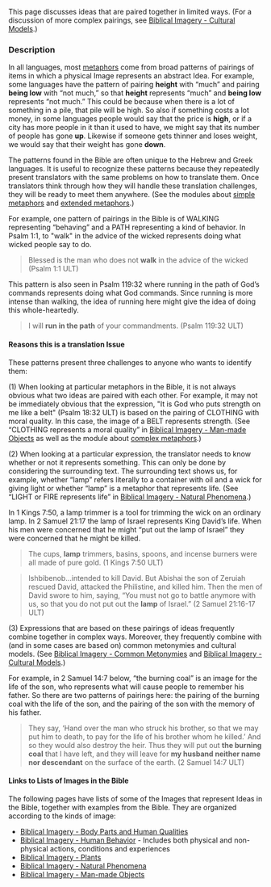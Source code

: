 

This page discusses ideas that are paired together in limited ways. (For a discussion of more complex pairings, see [Biblical Imagery - Cultural Models](../bita-part3/01.md).)

### Description

In all languages, most [metaphors](../figs-metaphor/01.md) come from broad patterns of pairings of items in which a physical Image represents an abstract Idea. For example, some languages have the pattern of pairing **height** with “much” and pairing **being low** with  “not much,” so that **height** represents “much” and **being low** represents “not much.” This could be because when there is a lot of something in a pile, that pile will be high. So also if something costs a lot money, in some languages people would say that the price is **high**, or if a city has more people in it than it used to have, we might say that its number of people has gone **up**. Likewise if someone gets thinner and loses weight, we would say that their weight has gone **down**.

The patterns found in the Bible are often unique to the Hebrew and Greek languages. It is useful to recognize these patterns because they repeatedly present translators with the same problems on how to translate them. Once translators think through how they will handle these translation challenges, they will be ready to meet them anywhere. (See the modules about [simple metaphors](../figs-simetaphor/01.md) and [extended metaphors](../figs-exmetaphor/01.md).)

For example, one pattern of pairings in the Bible is of WALKING representing “behaving” and a PATH representing a kind of behavior. In Psalm 1:1, to "walk" in the advice of the wicked represents doing what wicked people say to do.

> Blessed is the man who does not **walk** in the advice of the wicked (Psalm 1:1 ULT)


This pattern is also seen in Psalm 119:32 where running in the path of God’s commands represents doing what God commands. Since running is more intense than walking, the idea of running here might give the idea of doing this whole-heartedly.

> I will **run in the path** of your commandments. (Psalm 119:32 ULT)


#### Reasons this is a translation Issue

These patterns present three challenges to anyone who wants to identify them:

(1) When looking at particular metaphors in the Bible, it is not always obvious what two ideas are paired with each other. For example, it may not be immediately obvious that the expression, "It is God who puts strength on me like a belt" (Psalm 18:32 ULT) is based on the pairing of CLOTHING with moral quality. In this case, the image of a BELT represents strength. (See “CLOTHING represents a moral quality” in [Biblical Imagery - Man-made Objects](../bita-manmade/01.md) as well as the module about [complex metaphors](../figs-cometaphor/01.md).)

(2) When looking at a particular expression, the translator needs to know whether or not it represents something. This can only be done by considering the surrounding text. The surrounding text shows us, for example, whether “lamp” refers literally to a container with oil and a wick for giving light or whether “lamp” is a metaphor that represents life. (See “LIGHT or FIRE represents life” in [Biblical Imagery - Natural Phenomena](../bita-phenom/01.md).)

In 1 Kings 7:50, a lamp trimmer is a tool for trimming the wick on an ordinary lamp. In 2 Samuel 21:17 the lamp of Israel represents King David’s life. When his men were concerned that he might “put out the lamp of Israel” they were concerned that he might be killed.

> The cups, **lamp** trimmers, basins, spoons, and incense burners were all made of pure gold.  (1 Kings 7:50 ULT) 


> Ishbibenob…intended to kill David. But Abishai the son of Zeruiah rescued David, attacked the Philistine, and killed him. Then the men of David swore to him, saying, “You must not go to battle anymore with us, so that you do not put out the **lamp** of Israel.” (2 Samuel 21:16-17 ULT)


(3) Expressions that are based on these pairings of ideas frequently combine together in complex ways. Moreover, they frequently combine with (and in some cases are based on) common metonymies and cultural models. (See [Biblical Imagery - Common Metonymies](../bita-part2/01.md) and [Biblical Imagery - Cultural Models](../bita-part3/01.md).)

For example, in 2 Samuel 14:7 below, “the burning coal” is an image for the life of the son, who represents what will cause people to remember his father. So there are two patterns of pairings here: the pairing of the burning coal with the life of the son, and the pairing of the son with the memory of his father.

> They say, ‘Hand over the man who struck his brother, so that we may put him to death, to pay for the life of his brother whom he killed.’ And so they would also destroy the heir. Thus they will put out **the burning coal** that I have left, and they will leave for **my husband neither name nor descendant** on the surface of the earth. (2 Samuel 14:7 ULT)


#### Links to Lists of Images in the Bible

The following pages have lists of some of the Images that represent Ideas in the Bible, together with examples from the Bible. They are organized according to the kinds of image:

* [Biblical Imagery - Body Parts and Human Qualities](../bita-hq/01.md)
* [Biblical Imagery - Human Behavior](../bita-humanbehavior/01.md) - Includes both physical and non-physical actions, conditions and experiences
* [Biblical Imagery - Plants](../bita-plants/01.md)
* [Biblical Imagery - Natural Phenomena](../bita-phenom/01.md)
* [Biblical Imagery - Man-made Objects](../bita-manmade/01.md)
